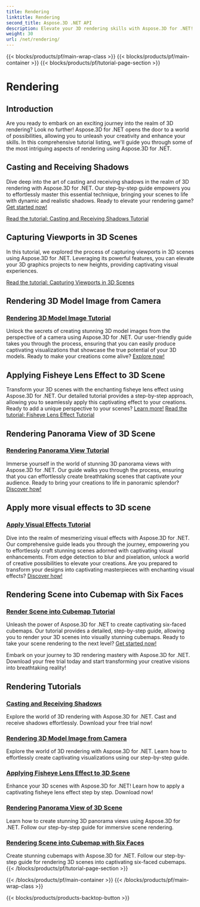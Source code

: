 ```yaml
---
title: Rendering
linktitle: Rendering
second_title: Aspose.3D .NET API
description: Elevate your 3D rendering skills with Aspose.3D for .NET! Cast shadows, create captivating visualizations, apply fisheye lens effects, and more. 
weight: 30
url: /net/rendering/
---
```


{{< blocks/products/pf/main-wrap-class >}}
{{< blocks/products/pf/main-container >}}
{{< blocks/products/pf/tutorial-page-section >}}

# Rendering

## Introduction

Are you ready to embark on an exciting journey into the realm of 3D rendering? Look no further! Aspose.3D for .NET opens the door to a world of possibilities, allowing you to unleash your creativity and enhance your skills. In this comprehensive tutorial listing, we'll guide you through some of the most intriguing aspects of rendering using Aspose.3D for .NET.

## Casting and Receiving Shadows
Dive deep into the art of casting and receiving shadows in the realm of 3D rendering with Aspose.3D for .NET. Our step-by-step guide empowers you to effortlessly master this essential technique, bringing your scenes to life with dynamic and realistic shadows. Ready to elevate your rendering game? [Get started now!](./cast-receive-shadows/)

[Read the tutorial: Casting and Receiving Shadows Tutorial](./cast-receive-shadows/)


## Capturing Viewports in 3D Scenes
In this tutorial, we explored the process of capturing viewports in 3D scenes using Aspose.3D for .NET. Leveraging its powerful features, you can elevate your 3D graphics projects to new heights, providing captivating visual experiences.

[Read the tutorial: Capturing Viewports in 3D Scenes](./capture-viewport/)


## Rendering 3D Model Image from Camera
### [Rendering 3D Model Image Tutorial](./render-3d-model-image/)
Unlock the secrets of creating stunning 3D model images from the perspective of a camera using Aspose.3D for .NET. Our user-friendly guide takes you through the process, ensuring that you can easily produce captivating visualizations that showcase the true potential of your 3D models. Ready to make your creations come alive? [Explore now!](./render-3d-model-image/)

## Applying Fisheye Lens Effect to 3D Scene
Transform your 3D scenes with the enchanting fisheye lens effect using Aspose.3D for .NET. Our detailed tutorial provides a step-by-step approach, allowing you to seamlessly apply this captivating effect to your creations. Ready to add a unique perspective to your scenes? [Learn more!](./fisheye-lens-effect-3d-scene/)
[Read the tutorial: Fisheye Lens Effect Tutorial](./fisheye-lens-effect-3d-scene/)

## Rendering Panorama View of 3D Scene
### [Rendering Panorama View Tutorial](./render-panorama-view/)
Immerse yourself in the world of stunning 3D panorama views with Aspose.3D for .NET. Our guide walks you through the process, ensuring that you can effortlessly create breathtaking scenes that captivate your audience. Ready to bring your creations to life in panoramic splendor? [Discover how!](./render-panorama-view/)

## Apply more visual effects to 3D scene
### [Apply Visual Effects Tutorial](./apply-visual-effects/)
Dive into the realm of mesmerizing visual effects with Aspose.3D for .NET. Our comprehensive guide leads you through the journey, empowering you to effortlessly craft stunning scenes adorned with captivating visual enhancements. From edge detection to blur and pixelation, unlock a world of creative possibilities to elevate your creations. Are you prepared to transform your designs into captivating masterpieces with enchanting visual effects?  [Discover how!](./apply-visual-effects/)

## Rendering Scene into Cubemap with Six Faces
### [Render Scene into Cubemap Tutorial](./render-scene-cubemap/)
Unleash the power of Aspose.3D for .NET to create captivating six-faced cubemaps. Our tutorial provides a detailed, step-by-step guide, allowing you to render your 3D scenes into visually stunning cubemaps. Ready to take your scene rendering to the next level? [Get started now!](./render-scene-cubemap/)

Embark on your journey to 3D rendering mastery with Aspose.3D for .NET. Download your free trial today and start transforming your creative visions into breathtaking reality!
## Rendering Tutorials
### [Casting and Receiving Shadows](./cast-receive-shadows/)
Explore the world of 3D rendering with Aspose.3D for .NET. Cast and receive shadows effortlessly. Download your free trial now!
### [Rendering 3D Model Image from Camera](./render-3d-model-image/)
Explore the world of 3D rendering with Aspose.3D for .NET. Learn how to effortlessly create captivating visualizations using our step-by-step guide.
### [Applying Fisheye Lens Effect to 3D Scene](./fisheye-lens-effect-3d-scene/)
Enhance your 3D scenes with Aspose.3D for .NET! Learn how to apply a captivating fisheye lens effect step by step. Download now!
### [Rendering Panorama View of 3D Scene](./render-panorama-view/)
Learn how to create stunning 3D panorama views using Aspose.3D for .NET. Follow our step-by-step guide for immersive scene rendering.
### [Rendering Scene into Cubemap with Six Faces](./render-scene-cubemap/)
Create stunning cubemaps with Aspose.3D for .NET. Follow our step-by-step guide for rendering 3D scenes into captivating six-faced cubemaps.
{{< /blocks/products/pf/tutorial-page-section >}}

{{< /blocks/products/pf/main-container >}}
{{< /blocks/products/pf/main-wrap-class >}}

{{< blocks/products/products-backtop-button >}}

